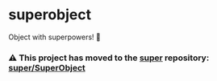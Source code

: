 # superobject

Object with superpowers! 💪

### ⚠️ This project has moved to the [super](https://github.com/clarketm/super) repository: [super/SuperObject](https://github.com/clarketm/super/tree/master/packages/superobject#readme)
